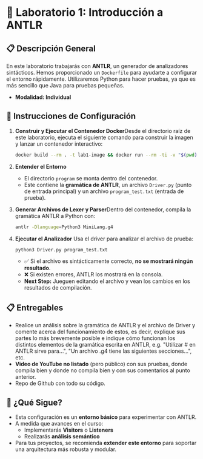 # 🧪 Laboratorio 1: Introducción a ANTLR

## 📋 Descripción General

En este laboratorio trabajarás con **ANTLR**, un generador de analizadores sintácticos. Hemos proporcionado un `Dockerfile` para ayudarte a configurar el entorno rápidamente. Utilizaremos Python para hacer pruebas, ya que es más sencillo que Java para pruebas pequeñas.

* **Modalidad: Individual**

## 🧰 Instrucciones de Configuración

1. **Construir y Ejecutar el Contenedor Docker**Desde el directorio raíz de este laboratorio, ejecuta el siguiente comando para construir la imagen y lanzar un contenedor interactivo:

   ```bash
   docker build --rm . -t lab1-image && docker run --rm -ti -v "$(pwd)/program":/program lab1-image
   ```
2. **Entender el Entorno**

   - El directorio `program` se monta dentro del contenedor.
   - Este contiene la **gramática de ANTLR**, un archivo `Driver.py` (punto de entrada principal) y un archivo `program_test.txt` (entrada de prueba).
3. **Generar Archivos de Lexer y Parser**Dentro del contenedor, compila la gramática ANTLR a Python con:

   ```bash
   antlr -Dlanguage=Python3 MiniLang.g4
   ```
4. **Ejecutar el Analizador**
   Usa el driver para analizar el archivo de prueba:

   ```bash
   python3 Driver.py program_test.txt
   ```

   - ✅ Si el archivo es sintácticamente correcto, **no se mostrará ningún resultado**.
   - ❌ Si existen errores, ANTLR los mostrará en la consola.
   - **Next Step:** Jueguen editando el archivo y vean los cambios en los resultados de compilación.

## 📋 Entregables

- Realice un análisis sobre la gramática de ANTLR y el archivo de Driver y comente acerca del funcionamiento de estos, es decir, explique sus partes lo más brevemente posible e indique cómo funcionan los distintos elementos de la gramática escrita en ANTLR, e.g. "Utilizar # en ANTLR sirve para...", "Un archivo .g4 tiene las siguientes secciones...", etc.
- **Video de YouTube no listado** (pero público) con sus pruebas, donde compila bien y donde no compila bien y con sus comentarios al punto anterior.
- Repo de Github con todo su código.

## 🚀 ¿Qué Sigue?

- Esta configuración es un **entorno básico** para experimentar con ANTLR.
- A medida que avances en el curso:
  - Implementarás **Visitors** o **Listeners**
  - Realizarás **análisis semántico**
- Para tus proyectos, se recomienda **extender este entorno** para soportar una arquitectura más robusta y modular.
